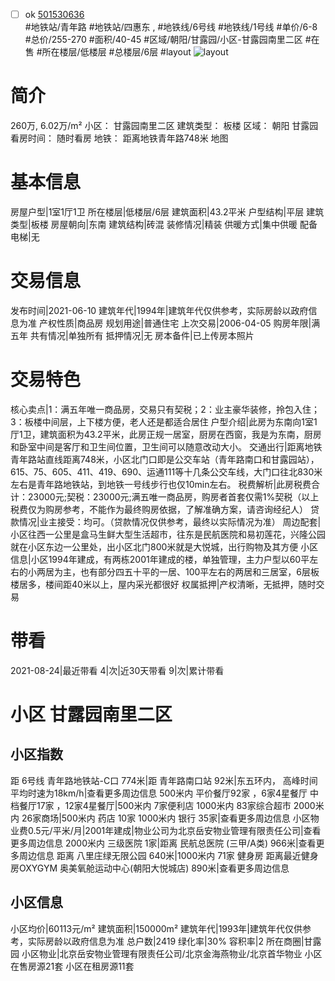 - [ ] ok [501530636](https://bj.5i5j.com/ershoufang/501530636.html)  
 #地铁站/青年路 #地铁站/四惠东 ,  #地铁线/6号线 #地铁线/1号线
#单价/6-8 #总价/255-270 #面积/40-45   #区域/朝阳/甘露园/小区-甘露园南里二区 #在售 #所在楼层/低楼层 #总楼层/6层 #layout 
![layout](http://image2a.5i5j.com/bdir/layout/292732.jpg_P5.jpg) 
# 简介 
 260万,  6.02万/m² 
小区： 甘露园南里二区
建筑类型： 板楼
区域： 朝阳 甘露园
看房时间： 随时看房
地铁： 距离地铁青年路748米 地图
# 基本信息 
 房屋户型|1室1厅1卫
所在楼层|低楼层/6层
建筑面积|43.2平米
户型结构|平层
建筑类型|板楼
房屋朝向|东南
建筑结构|砖混
装修情况|精装
供暖方式|集中供暖
配备电梯|无
# 交易信息 
 发布时间|2021-06-10
建筑年代|1994年|建筑年代仅供参考，实际房龄以政府信息为准
产权性质|商品房
规划用途|普通住宅
上次交易|2006-04-05
购房年限|满五年
共有情况|单独所有
抵押情况|无
房本备件|已上传房本照片
# 交易特色 
 核心卖点|1：满五年唯一商品房，交易只有契税；2：业主豪华装修，拎包入住；3：板楼中间层，上下楼方便，老人还是都适合居住
户型介绍|此房为东南向1室1厅1卫，建筑面积为43.2平米，此房正规一居室，厨房在西窗，我是为东南，厨房和卧室中间是客厅和卫生间位置，卫生间可以随意改动大小。
交通出行|距离地铁青年路站直线距离748米，小区北门口即是公交车站（青年路南口和甘露园站），615、75、605、411、419、690、运通111等十几条公交车线，大门口往北830米左右是青年路地铁站，到地铁一号线步行也仅10min左右。
税费解析|此房税费合计：23000元;契税：23000元;满五唯一商品房，购房者首套仅需1%契税（以上税费仅为购房参考，不能作为最终购房依据，了解准确方案，请咨询经纪人）
贷款情况|业主接受：均可。（贷款情况仅供参考，最终以实际情况为准）
周边配套|小区往西一公里是盒马生鲜大型生活超市，往东是民航医院和易初莲花，兴隆公园就在小区东边一公里处，出小区北门800米就是大悦城，出行购物及其方便
小区信息|小区1994年建成，有两栋2001年建成的楼，单独管理，主力户型以60平左右的小两居为主，也有部分四五十平的一居、100平左右的两居和三居室，6层板楼居多，楼间距40米以上，屋内采光都很好
权属抵押|产权清晰，无抵押，随时交易
# 带看 
 2021-08-24|最近带看	 4|次|近30天带看	 9|次|累计带看
# 小区 甘露园南里二区
## 小区指数 
 距 6号线 青年路地铁站-C口 774米|距 青年路南口站 92米|东五环内， 高峰时间平均时速为18km/h|查看更多周边信息
500米内 平价餐厅92家 ，6家4星餐厅
中档餐厅17家 ，12家4星餐厅|500米内 7家便利店
1000米内 83家综合超市
2000米内 26家商场|500米内 药店 10家
1000米内 银行 35家|查看更多周边信息
小区物业费0.5元/平米/月|2001年建成|物业公司为北京岳安物业管理有限责任公司|查看更多周边信息
2000米内 三级医院 1家|距离 民航总医院 (三甲/A类) 966米|查看更多周边信息
距离 八里庄绿无限公园 640米|1000米内 71家 健身房
距离最近健身房OXYGYM 奥美氧舱运动中心(朝阳大悦城店) 890米|查看更多周边信息
## 小区信息 
 小区均价|60113元/m²
建筑面积|150000m²
建筑年代|1993年|建筑年代仅供参考，实际房龄以政府信息为准
总户数|2419
绿化率|30%
容积率|2
所在商圈|甘露园
小区物业|北京岳安物业管理有限责任公司/北京金海燕物业/北京首华物业
小区在售房源21套
小区在租房源11套
